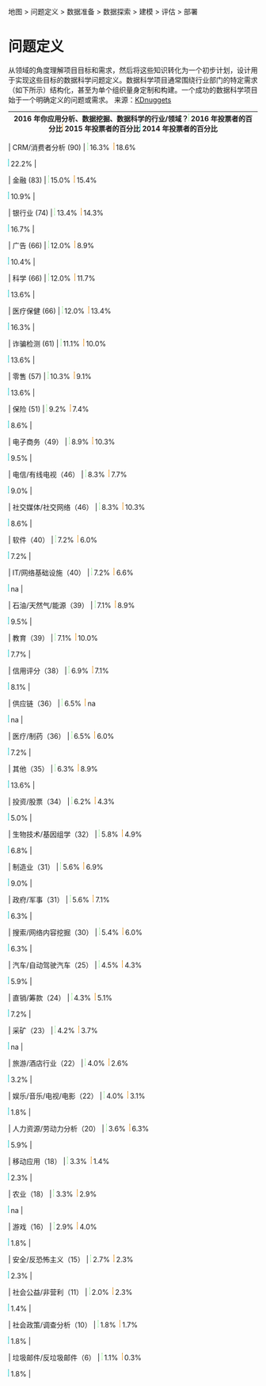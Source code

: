 地图 > 问题定义 > 数据准备 > 数据探索 > 建模 > 评估 > 部署

# 问题定义

从领域的角度理解项目目标和需求，然后将这些知识转化为一个初步计划，设计用于实现这些目标的数据科学问题定义。数据科学项目通常围绕行业部门的特定需求（如下所示）结构化，甚至为单个组织量身定制和构建。一个成功的数据科学项目始于一个明确定义的问题或需求。 来源：[KDnuggets](http://www.kdnuggets.com/2016/12/poll-analytics-data-mining-data-science-applied-2016.html)

| **2016 年你应用分析、数据挖掘、数据科学的行业/领域？**![](img/136b654872f082815f554f7155473e08.jpg) 2016 年投票者的百分比![](img/d6472e0055612106bff470677e1d48e6.jpg) 2015 年投票者的百分比![](img/13278c85a138bd98d1bab438a042f443.jpg) 2014 年投票者的百分比 |
| --- |

| CRM/消费者分析 (90) | ![](img/136b654872f082815f554f7155473e08.jpg) 16.3%  ![](img/d6472e0055612106bff470677e1d48e6.jpg) 18.6%

![](img/13278c85a138bd98d1bab438a042f443.jpg) 22.2% |

| 金融 (83) | ![](img/136b654872f082815f554f7155473e08.jpg) 15.0%  ![](img/d6472e0055612106bff470677e1d48e6.jpg) 15.4%

![](img/13278c85a138bd98d1bab438a042f443.jpg) 10.9% |

| 银行业 (74) | ![](img/136b654872f082815f554f7155473e08.jpg) 13.4%  ![](img/d6472e0055612106bff470677e1d48e6.jpg) 14.3%

![](img/13278c85a138bd98d1bab438a042f443.jpg) 16.7% |

| 广告 (66) | ![](img/136b654872f082815f554f7155473e08.jpg) 12.0%  ![](img/d6472e0055612106bff470677e1d48e6.jpg) 8.9%

![](img/13278c85a138bd98d1bab438a042f443.jpg) 10.4% |

| 科学 (66) | ![](img/136b654872f082815f554f7155473e08.jpg) 12.0%  ![](img/d6472e0055612106bff470677e1d48e6.jpg) 11.7%

![](img/13278c85a138bd98d1bab438a042f443.jpg) 13.6% |

| 医疗保健 (66) | ![](img/136b654872f082815f554f7155473e08.jpg) 12.0%  ![](img/d6472e0055612106bff470677e1d48e6.jpg) 13.4%

![](img/13278c85a138bd98d1bab438a042f443.jpg) 16.3% |

| 诈骗检测 (61) | ![](img/136b654872f082815f554f7155473e08.jpg) 11.1%  ![](img/d6472e0055612106bff470677e1d48e6.jpg) 10.0%

![](img/13278c85a138bd98d1bab438a042f443.jpg) 13.6% |

| 零售 (57) | ![](img/136b654872f082815f554f7155473e08.jpg) 10.3%  ![](img/d6472e0055612106bff470677e1d48e6.jpg) 9.1%

![](img/13278c85a138bd98d1bab438a042f443.jpg) 13.6% |

| 保险 (51) | ![](img/136b654872f082815f554f7155473e08.jpg) 9.2%  ![](img/d6472e0055612106bff470677e1d48e6.jpg) 7.4%

![](img/13278c85a138bd98d1bab438a042f443.jpg) 8.6% |

| 电子商务（49） | ![](img/136b654872f082815f554f7155473e08.jpg) 8.9%  ![](img/d6472e0055612106bff470677e1d48e6.jpg) 10.3%

![](img/13278c85a138bd98d1bab438a042f443.jpg) 9.5% |

| 电信/有线电视（46） | ![](img/136b654872f082815f554f7155473e08.jpg) 8.3%  ![](img/d6472e0055612106bff470677e1d48e6.jpg) 7.7%

![](img/13278c85a138bd98d1bab438a042f443.jpg) 9.0% |

| 社交媒体/社交网络（46） | ![](img/136b654872f082815f554f7155473e08.jpg) 8.3%  ![](img/d6472e0055612106bff470677e1d48e6.jpg) 10.3%

![](img/13278c85a138bd98d1bab438a042f443.jpg) 8.6% |

| 软件（40） | ![](img/136b654872f082815f554f7155473e08.jpg) 7.2%  ![](img/d6472e0055612106bff470677e1d48e6.jpg) 6.0%

![](img/13278c85a138bd98d1bab438a042f443.jpg) 7.2% |

| IT/网络基础设施（40） | ![](img/136b654872f082815f554f7155473e08.jpg) 7.2%  ![](img/d6472e0055612106bff470677e1d48e6.jpg) 6.6%

![](img/13278c85a138bd98d1bab438a042f443.jpg) na |

| 石油/天然气/能源（39） | ![](img/136b654872f082815f554f7155473e08.jpg) 7.1%  ![](img/d6472e0055612106bff470677e1d48e6.jpg) 8.9%

![](img/13278c85a138bd98d1bab438a042f443.jpg) 9.5% |

| 教育（39） | ![](img/136b654872f082815f554f7155473e08.jpg) 7.1%  ![](img/d6472e0055612106bff470677e1d48e6.jpg) 10.0%

![](img/13278c85a138bd98d1bab438a042f443.jpg) 7.7% |

| 信用评分（38） | ![](img/136b654872f082815f554f7155473e08.jpg) 6.9%  ![](img/d6472e0055612106bff470677e1d48e6.jpg) 7.1%

![](img/13278c85a138bd98d1bab438a042f443.jpg) 8.1% |

| 供应链（36） | ![](img/136b654872f082815f554f7155473e08.jpg) 6.5%  ![](img/d6472e0055612106bff470677e1d48e6.jpg) na

![](img/13278c85a138bd98d1bab438a042f443.jpg) na |

| 医疗/制药（36） | ![](img/136b654872f082815f554f7155473e08.jpg) 6.5%  ![](img/d6472e0055612106bff470677e1d48e6.jpg) 6.0%

![](img/13278c85a138bd98d1bab438a042f443.jpg) 7.2% |

| 其他（35） | ![](img/136b654872f082815f554f7155473e08.jpg) 6.3%  ![](img/d6472e0055612106bff470677e1d48e6.jpg) 8.9%

![](img/13278c85a138bd98d1bab438a042f443.jpg) 13.6% |

| 投资/股票（34） | ![](img/136b654872f082815f554f7155473e08.jpg) 6.2%  ![](img/d6472e0055612106bff470677e1d48e6.jpg) 4.3%

![](img/13278c85a138bd98d1bab438a042f443.jpg) 5.0% |

| 生物技术/基因组学（32） | ![](img/136b654872f082815f554f7155473e08.jpg) 5.8%  ![](img/d6472e0055612106bff470677e1d48e6.jpg) 4.9%

![](img/13278c85a138bd98d1bab438a042f443.jpg) 6.8% |

| 制造业（31） | ![](img/136b654872f082815f554f7155473e08.jpg) 5.6%  ![](img/d6472e0055612106bff470677e1d48e6.jpg) 6.9%

![](img/13278c85a138bd98d1bab438a042f443.jpg) 9.0% |

| 政府/军事（31） | ![](img/136b654872f082815f554f7155473e08.jpg) 5.6%  ![](img/d6472e0055612106bff470677e1d48e6.jpg) 7.1%

![](img/13278c85a138bd98d1bab438a042f443.jpg) 6.3% |

| 搜索/网络内容挖掘（30） | ![](img/136b654872f082815f554f7155473e08.jpg) 5.4%  ![](img/d6472e0055612106bff470677e1d48e6.jpg) 6.0%

![](img/13278c85a138bd98d1bab438a042f443.jpg) 6.3% |

| 汽车/自动驾驶汽车（25） | ![](img/136b654872f082815f554f7155473e08.jpg) 4.5%  ![](img/d6472e0055612106bff470677e1d48e6.jpg) 4.3%

![](img/13278c85a138bd98d1bab438a042f443.jpg) 5.9% |

| 直销/筹款（24） | ![](img/136b654872f082815f554f7155473e08.jpg) 4.3%  ![](img/d6472e0055612106bff470677e1d48e6.jpg) 5.1%

![](img/13278c85a138bd98d1bab438a042f443.jpg) 7.2% |

| 采矿（23） | ![](img/136b654872f082815f554f7155473e08.jpg) 4.2%  ![](img/d6472e0055612106bff470677e1d48e6.jpg) 3.7%

![](img/13278c85a138bd98d1bab438a042f443.jpg) na |

| 旅游/酒店行业（22） | ![](img/136b654872f082815f554f7155473e08.jpg) 4.0%  ![](img/d6472e0055612106bff470677e1d48e6.jpg) 2.6%

![](img/13278c85a138bd98d1bab438a042f443.jpg) 3.2% |

| 娱乐/音乐/电视/电影（22） | ![](img/136b654872f082815f554f7155473e08.jpg) 4.0%  ![](img/d6472e0055612106bff470677e1d48e6.jpg) 3.1%

![](img/13278c85a138bd98d1bab438a042f443.jpg) 1.8% |

| 人力资源/劳动力分析（20） | ![](img/136b654872f082815f554f7155473e08.jpg) 3.6%  ![](img/d6472e0055612106bff470677e1d48e6.jpg) 6.3%

![](img/13278c85a138bd98d1bab438a042f443.jpg) 5.9% |

| 移动应用（18） | ![](img/136b654872f082815f554f7155473e08.jpg) 3.3%  ![](img/d6472e0055612106bff470677e1d48e6.jpg) 1.4%

![](img/13278c85a138bd98d1bab438a042f443.jpg) 2.3% |

| 农业（18） | ![](img/136b654872f082815f554f7155473e08.jpg) 3.3%  ![](img/d6472e0055612106bff470677e1d48e6.jpg) 2.9%

![](img/13278c85a138bd98d1bab438a042f443.jpg) na |

| 游戏（16） | ![](img/136b654872f082815f554f7155473e08.jpg) 2.9%  ![](img/d6472e0055612106bff470677e1d48e6.jpg) 4.0%

![](img/13278c85a138bd98d1bab438a042f443.jpg) 1.8% |

| 安全/反恐怖主义（15） | ![](img/136b654872f082815f554f7155473e08.jpg) 2.7%  ![](img/d6472e0055612106bff470677e1d48e6.jpg) 2.3%

![](img/13278c85a138bd98d1bab438a042f443.jpg) 2.3% |

| 社会公益/非营利（11） | ![](img/136b654872f082815f554f7155473e08.jpg) 2.0%  ![](img/d6472e0055612106bff470677e1d48e6.jpg) 2.3%

![](img/13278c85a138bd98d1bab438a042f443.jpg) 1.4% |

| 社会政策/调查分析（10） | ![](img/136b654872f082815f554f7155473e08.jpg) 1.8%  ![](img/d6472e0055612106bff470677e1d48e6.jpg) 1.7%

![](img/13278c85a138bd98d1bab438a042f443.jpg) 1.8% |

| 垃圾邮件/反垃圾邮件（6） | ![](img/136b654872f082815f554f7155473e08.jpg) 1.1%  ![](img/d6472e0055612106bff470677e1d48e6.jpg) 0.3%

![](img/13278c85a138bd98d1bab438a042f443.jpg) 1.8% |
